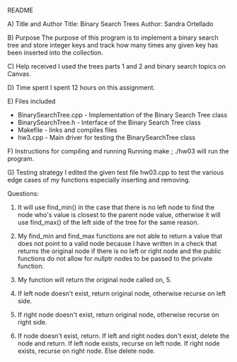 README

A) Title and Author
Title: Binary Search Trees
Author: Sandra Ortellado

B) Purpose
The purpose of this program is to implement a binary search tree and store
integer keys and track how many times any given key has been inserted into 
the collection.

C) Help received
I used the trees parts 1 and 2 and binary search topics on Canvas.

D) Time spent
I spent 12 hours on this assignment.

E) Files included
* BinarySearchTree.cpp - Implementation of the Binary Search Tree class
* BinarySearchTree.h - Interface of the Binary Search Tree class
* Makefile - links and compiles files
* hw3.cpp - Main driver for testing the BinarySearchTree class

F) Instructions for compiling and running
Running make ; ./hw03 will run the program.

G) Testing strategy
I edited the given test file hw03.cpp to test the various edge cases of my
functions especially inserting and removing.

Questions:

1. It will use find_min() in the case that there is no left node to find the 
node who's value is closest to the parent node value, otherwise it will 
use find_max() of the left side of the tree for the same reason.

2. My find_min and find_max functions are not able to return a value
that does not point to a valid node because I have written in a check
that returns the original node if there is no left or right node
and the public functions do not allow for nullptr nodes to be passed
to the private function.

3. My function will return the original node called on, 5.

4. If left node doesn't exist, return original node, otherwise recurse on 
left side.

5. If right node doesn't exist, return original node, otherwise recurse on 
right side.

6. If node doesn't exist, return. If left and right nodes don't exist,
delete the node and return. If left node exists, recurse on left node.
If right node exists, recurse on right node. Else delete node.

